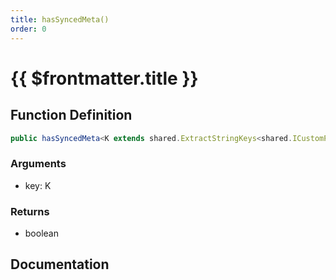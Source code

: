 ```yaml
---
title: hasSyncedMeta()
order: 0
---
```


# {{ $frontmatter.title }}

<!--@include: ./hasSyncedMeta_partial_header.md-->

## Function Definition

```ts
public hasSyncedMeta<K extends shared.ExtractStringKeys<shared.ICustomPlayerSyncedMeta>>(key: K): boolean;
```

### Arguments

* key: K

### Returns

* boolean

## Documentation

<!--@include: ./hasSyncedMeta_partial_footer.md-->

